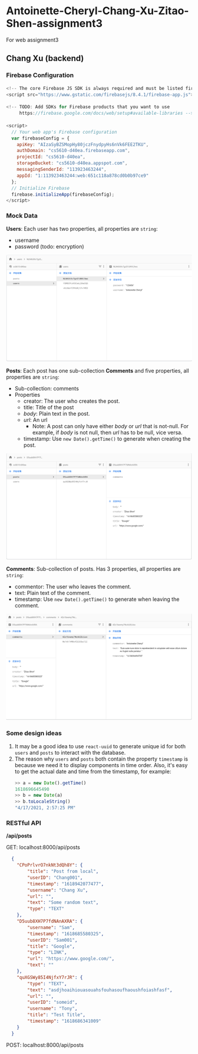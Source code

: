 # Antoinette-Cheryl-Chang-Xu-Zitao-Shen-assignment3
For web assignment3

## Chang Xu (backend)

### Firebase Configuration

``` JavaScript
<!-- The core Firebase JS SDK is always required and must be listed first -->
<script src="https://www.gstatic.com/firebasejs/8.4.1/firebase-app.js"></script>

<!-- TODO: Add SDKs for Firebase products that you want to use
     https://firebase.google.com/docs/web/setup#available-libraries -->

<script>
  // Your web app's Firebase configuration
  var firebaseConfig = {
    apiKey: "AIzaSyBZSMopHy80jczFnydpyHs6nVk6FEE2TKU",
    authDomain: "cs5610-d40ea.firebaseapp.com",
    projectId: "cs5610-d40ea",
    storageBucket: "cs5610-d40ea.appspot.com",
    messagingSenderId: "113923463244",
    appId: "1:113923463244:web:651c118a878cd0b0b97ce9"
  };
  // Initialize Firebase
  firebase.initializeApp(firebaseConfig);
</script>
```

### Mock Data


**Users**: Each user has two properties, all properties are `string`:
+ username
+ password (todo: encryption)

![](imgs/user1.png)

**Posts**: Each post has one sub-collection **Comments** and five properties, all properties are `string`:
+ Sub-collection: comments
+ Properties
  + creator: The user who creates the post.
  + title: Title of the post
  + *body*: Plain text in the post.
  + *url*: An url
    + Note: A post can only have either *body* or *url* that is not-null. For example, if *body* is not null, then *url* has to be null, vice versa.
  + timestamp: Use `new Date().getTime()` to generate when creating the post.

![](imgs/post1.png)

**Comments**: Sub-collection of posts. Has 3 properties, all properties are `string`:
+ commentor: The user who leaves the comment.
+ text: Plain text of the comment.
+ timestamp: Use `new Date().getTime()` to generate when leaving the comment.

![](imgs/post2.png)

### Some design ideas

1. It may be a good idea to use `react-uuid` to generate unique id for both `users` and `posts` to interact with the database.
2. The reason why `users` and `posts` both contain the property `timestamp` is because we need it to display components in time order. Also, it's easy to get the actual date and time from the timestamp, for example:
   ```Javascript
   >> a = new Date().getTime()
   1618696645490
   >> b = new Date(a)
   >> b.toLocaleString()
   "4/17/2021, 2:57:25 PM"
   ```

### RESTful API

**/api/posts**

GET: localhost:8000/api/posts
```JSON
  {
    "CPoPrlvrO7nkNt3dQh8Y": {
        "title": "Post from local",
        "userID": "Chang001",
        "timestamp": "1618942077477",
        "username": "Chang Xu",
        "url": "",
        "text": "Some random text",
        "type": "TEXT"
    },
    "D5uub8XH7P7fdNAnAXRA": {
        "username": "Sam",
        "timestamp": "1618685580325",
        "userID": "Sam001",
        "title": "Google",
        "type": "LINK",
        "url": "https://www.google.com/",
        "text": ""
    },
    "quXGSWy85I4NjfxY7rJR": {
        "type": "TEXT",
        "text": "asdjhoaihiouasouahsfouhasoufhaoushfoiashfasf",
        "url": "",
        "userID": "someid",
        "username": "Tony",
        "title": "Test Title",
        "timestamp": "1618686341009"
    }
  }
```

POST: localhost:8000/api/posts


